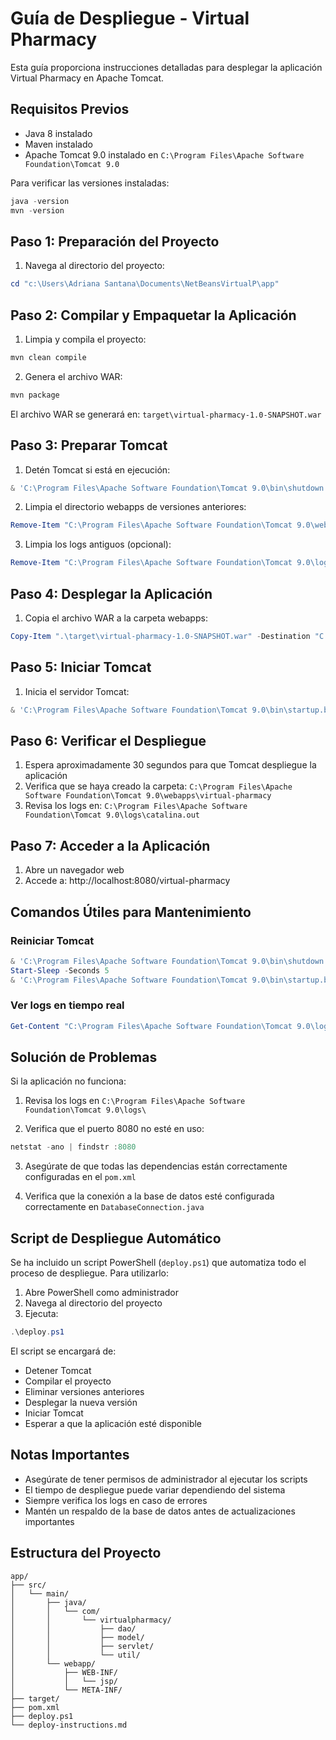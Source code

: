 # Guía de Despliegue - Virtual Pharmacy

Esta guía proporciona instrucciones detalladas para desplegar la aplicación Virtual Pharmacy en Apache Tomcat.

## Requisitos Previos

- Java 8 instalado
- Maven instalado
- Apache Tomcat 9.0 instalado en `C:\Program Files\Apache Software Foundation\Tomcat 9.0`

Para verificar las versiones instaladas:

```powershell
java -version
mvn -version
```

## Paso 1: Preparación del Proyecto

1. Navega al directorio del proyecto:

```powershell
cd "c:\Users\Adriana Santana\Documents\NetBeansVirtualP\app"
```

## Paso 2: Compilar y Empaquetar la Aplicación

1. Limpia y compila el proyecto:

```powershell
mvn clean compile
```

2. Genera el archivo WAR:

```powershell
mvn package
```

El archivo WAR se generará en: `target\virtual-pharmacy-1.0-SNAPSHOT.war`

## Paso 3: Preparar Tomcat

1. Detén Tomcat si está en ejecución:

```powershell
& 'C:\Program Files\Apache Software Foundation\Tomcat 9.0\bin\shutdown.bat'
```

2. Limpia el directorio webapps de versiones anteriores:

```powershell
Remove-Item "C:\Program Files\Apache Software Foundation\Tomcat 9.0\webapps\virtual-pharmacy*" -Force -Recurse
```

3. Limpia los logs antiguos (opcional):

```powershell
Remove-Item "C:\Program Files\Apache Software Foundation\Tomcat 9.0\logs\*" -Force
```

## Paso 4: Desplegar la Aplicación

1. Copia el archivo WAR a la carpeta webapps:

```powershell
Copy-Item ".\target\virtual-pharmacy-1.0-SNAPSHOT.war" -Destination "C:\Program Files\Apache Software Foundation\Tomcat 9.0\webapps\virtual-pharmacy.war"
```

## Paso 5: Iniciar Tomcat

1. Inicia el servidor Tomcat:

```powershell
& 'C:\Program Files\Apache Software Foundation\Tomcat 9.0\bin\startup.bat'
```

## Paso 6: Verificar el Despliegue

1. Espera aproximadamente 30 segundos para que Tomcat despliegue la aplicación
2. Verifica que se haya creado la carpeta:
   `C:\Program Files\Apache Software Foundation\Tomcat 9.0\webapps\virtual-pharmacy`
3. Revisa los logs en:
   `C:\Program Files\Apache Software Foundation\Tomcat 9.0\logs\catalina.out`

## Paso 7: Acceder a la Aplicación

1. Abre un navegador web
2. Accede a: http://localhost:8080/virtual-pharmacy

## Comandos Útiles para Mantenimiento

### Reiniciar Tomcat

```powershell
& 'C:\Program Files\Apache Software Foundation\Tomcat 9.0\bin\shutdown.bat'
Start-Sleep -Seconds 5
& 'C:\Program Files\Apache Software Foundation\Tomcat 9.0\bin\startup.bat'
```

### Ver logs en tiempo real

```powershell
Get-Content "C:\Program Files\Apache Software Foundation\Tomcat 9.0\logs\catalina.out" -Wait
```

## Solución de Problemas

Si la aplicación no funciona:

1. Revisa los logs en `C:\Program Files\Apache Software Foundation\Tomcat 9.0\logs\`

2. Verifica que el puerto 8080 no esté en uso:

```powershell
netstat -ano | findstr :8080
```

3. Asegúrate de que todas las dependencias están correctamente configuradas en el `pom.xml`

4. Verifica que la conexión a la base de datos esté configurada correctamente en `DatabaseConnection.java`

## Script de Despliegue Automático

Se ha incluido un script PowerShell (`deploy.ps1`) que automatiza todo el proceso de despliegue. Para utilizarlo:

1. Abre PowerShell como administrador
2. Navega al directorio del proyecto
3. Ejecuta:

```powershell
.\deploy.ps1
```

El script se encargará de:

- Detener Tomcat
- Compilar el proyecto
- Eliminar versiones anteriores
- Desplegar la nueva versión
- Iniciar Tomcat
- Esperar a que la aplicación esté disponible

## Notas Importantes

- Asegúrate de tener permisos de administrador al ejecutar los scripts
- El tiempo de despliegue puede variar dependiendo del sistema
- Siempre verifica los logs en caso de errores
- Mantén un respaldo de la base de datos antes de actualizaciones importantes

## Estructura del Proyecto

```
app/
├── src/
│   └── main/
│       ├── java/
│       │   └── com/
│       │       └── virtualpharmacy/
│       │           ├── dao/
│       │           ├── model/
│       │           ├── servlet/
│       │           └── util/
│       └── webapp/
│           ├── WEB-INF/
│           │   └── jsp/
│           └── META-INF/
├── target/
├── pom.xml
├── deploy.ps1
└── deploy-instructions.md
```
